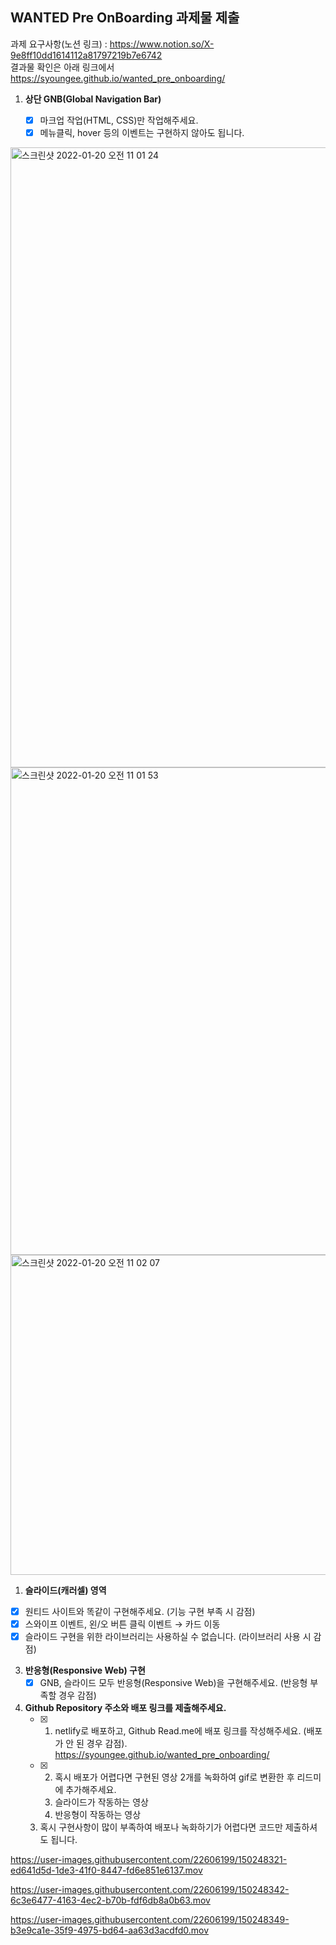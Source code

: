 ## WANTED Pre OnBoarding 과제물 제출
과제 요구사항(노션 링크) : https://www.notion.so/X-9e8ff10dd1614112a81797219b7e6742  
결과물 확인은 아래 링크에서
https://syoungee.github.io/wanted_pre_onboarding/


1. **상단 GNB(Global Navigation Bar)**
    
    
    - [x] 마크업 작업(HTML, CSS)만 작업해주세요.
    - [x] 메뉴클릭, hover 등의 이벤트는 구현하지 않아도 됩니다.  
    
<img width="992" alt="스크린샷 2022-01-20 오전 11 01 24" src="https://user-images.githubusercontent.com/22606199/150250301-59c792c1-10c5-47db-aad3-ff00a15d63da.png">
<img width="780" alt="스크린샷 2022-01-20 오전 11 01 53" src="https://user-images.githubusercontent.com/22606199/150250325-b356f0c8-f47d-4119-8985-9fa9a7265f66.png">
<img width="512" alt="스크린샷 2022-01-20 오전 11 02 07" src="https://user-images.githubusercontent.com/22606199/150250336-6b2f5a34-1739-4fd3-b709-f592795d3ff3.png">



1. **슬라이드(캐러셀) 영역**
- [x] 원티드 사이트와 똑같이 구현해주세요. (기능 구현 부족 시 감점)
- [x] 스와이프 이벤트, 왼/오 버튼 클릭 이벤트 → 카드 이동
- [x] 슬라이드 구현을 위한 라이브러리는 사용하실 수 없습니다. (라이브러리 사용 시 감점)

3. **반응형(Responsive Web) 구현**
    - [x] GNB, 슬라이드 모두 반응형(Responsive Web)을 구현해주세요. (반응형 부족할 경우 감점)

4. **Github Repository 주소와 배포 링크를 제출해주세요.**
    - [x] 1. netlify로 배포하고, Github Read.me에 배포 링크를 작성해주세요. (배포가 안 된 경우 감점). 
        https://syoungee.github.io/wanted_pre_onboarding/
    - [x] 2. 혹시 배포가 어렵다면 구현된 영상 2개를 녹화하여 gif로 변환한 후 리드미에 추가해주세요.
        1. 슬라이드가 작동하는 영상
        2. 반응형이 작동하는 영상
    3. 혹시 구현사항이 많이 부족하여 배포나 녹화하기가 어렵다면 코드만 제출하셔도 됩니다.


https://user-images.githubusercontent.com/22606199/150248321-ed641d5d-1de3-41f0-8447-fd6e851e6137.mov




https://user-images.githubusercontent.com/22606199/150248342-6c3e6477-4163-4ec2-b70b-fdf6db8a0b63.mov





https://user-images.githubusercontent.com/22606199/150248349-b3e9ca1e-35f9-4975-bd64-aa63d3acdfd0.mov



